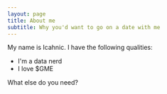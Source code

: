 ```yaml
---
layout: page
title: About me
subtitle: Why you'd want to go on a date with me
---
```


My name is Icahnic. I have the following qualities:

- I'm a data nerd
- I love $GME

What else do you need?
